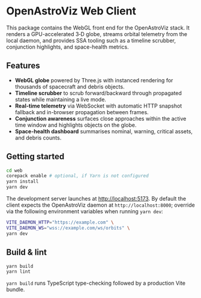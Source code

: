 # OpenAstroViz Web Client

This package contains the WebGL front end for the OpenAstroViz stack. It renders a GPU-accelerated 3‑D globe, streams orbital telemetry from the local daemon, and provides SSA tooling such as a timeline scrubber, conjunction highlights, and space-health metrics.

## Features

- **WebGL globe** powered by Three.js with instanced rendering for thousands of spacecraft and debris objects.
- **Timeline scrubber** to scrub forward/backward through propagated states while maintaining a live mode.
- **Real-time telemetry** via WebSocket with automatic HTTP snapshot fallback and in-browser propagation between frames.
- **Conjunction awareness** surfaces close approaches within the active time window and highlights objects on the globe.
- **Space-health dashboard** summarises nominal, warning, critical assets, and debris counts.

## Getting started

```bash
cd web
corepack enable # optional, if Yarn is not configured
yarn install
yarn dev
```

The development server launches at [http://localhost:5173](http://localhost:5173). By default the client expects the OpenAstroViz daemon at `http://localhost:8000`; override via the following environment variables when running `yarn dev`:

```bash
VITE_DAEMON_HTTP="https://example.com" \
VITE_DAEMON_WS="wss://example.com/ws/orbits" \
yarn dev
```

## Build & lint

```bash
yarn build
yarn lint
```

`yarn build` runs TypeScript type-checking followed by a production Vite bundle.
